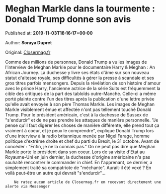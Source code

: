 
# Meghan Markle dans la tourmente : Donald Trump donne son avis

Published at: **2019-11-03T18:16:17+00:00**

Author: **Soraya Dupret**

Original: [Closermag.fr](https://www.closermag.fr/royautes/meghan-markle-dans-la-tourmente-donald-trump-donne-son-avis-1043862)

Comme des millions de personnes, Donald Trump a vu les images de l'interview de Meghan Markle pour le documentaire Harry & Meghan : An African Journey. La duchesse y livre ses états d'âme sur son nouveau statut d'altesse royale, ses difficultés à gérer la presse à scandale et ses gros titres parfois mensongers. Depuis la révélation de son histoire d'amour avec le prince Harry, l'ancienne actrice de la série Suits est fréquemment la cible des critiques de la part des tabloïds outre-Manche. Celle-ci a même porté plainte contre l'un des titres après la publication d'une lettre privée qu'elle avait envoyée à son père Thomas Markle.
Les images de Meghan Markle visiblement émue et affectée n'ont pas tellement touché Donald Trump. Pour le président américain, c'est à la duchesse de Sussex de "s'endurcir" et de ne pas prendre les attaques de manière personnelle. "Je pense qu'il faut digérer les choses de manière différente, elle prend tout ça vraiment à coeur, et je peux le comprendre", explique Donald Trump lors d'une interview à la radio britannique menée par Nigel Farage, homme politique d'extrême droite et chef du parti du Brexit, le 31 octobre. Avant de concéder : "Enfin, je ne la connais pas."
On ne peut pas dire que Meghan Markle porte le président dans son coeur. Lors de sa visite d'Etat au Royaume-Uni en juin dernier, la duchesse d'origine américaine n'a pas souhaité rencontrer le commander in chief. En l'apprenant, ce dernier, a simplement traité sa compatriote de "méchante". Aurait-il été vexé ? En voilà peut-être un autre qui devrait "s'endurcir"...

        Ne ratez aucun article de Closermag.fr en recevant directement une alerte via Messenger
      
